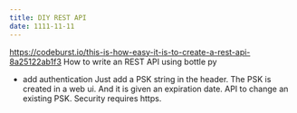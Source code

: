 ```yaml
---
title: DIY REST API
date: 1111-11-11
---
```



https://codeburst.io/this-is-how-easy-it-is-to-create-a-rest-api-8a25122ab1f3
How to write an REST API using bottle py
- add authentication
  Just add a PSK string in the header.
  The PSK is created in a web ui.  And it is given an expiration date.
  API to change an existing PSK.
  Security requires https.

